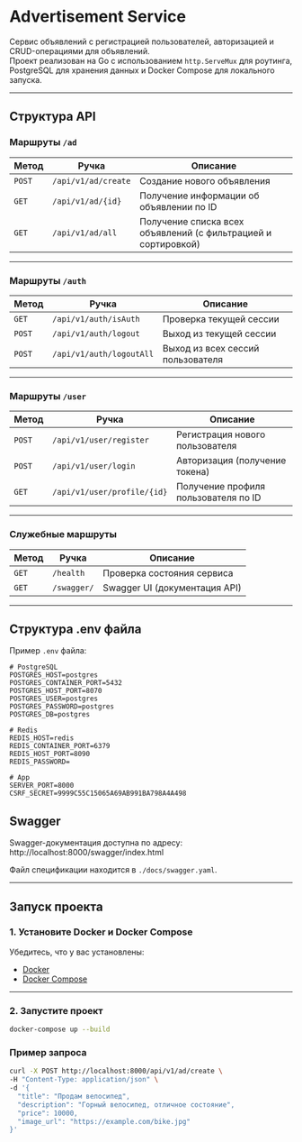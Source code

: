 # Advertisement Service

Сервис объявлений с регистрацией пользователей, авторизацией и CRUD-операциями для объявлений.  
Проект реализован на Go с использованием `http.ServeMux` для роутинга, PostgreSQL для хранения данных и Docker Compose для локального запуска.

---

## **Структура API**

### **Маршруты `/ad`**
| Метод | Ручка        | Описание |
|-------|--------------|----------|
| `POST` | `/api/v1/ad/create` | Создание нового объявления |
| `GET`  | `/api/v1/ad/{id}`   | Получение информации об объявлении по ID |
| `GET`  | `/api/v1/ad/all`    | Получение списка всех объявлений (с фильтрацией и сортировкой) |

---

### **Маршруты `/auth`**
| Метод | Ручка         | Описание |
|-------|---------------|----------|
| `GET`  | `/api/v1/auth/isAuth`   | Проверка текущей сессии |
| `POST` | `/api/v1/auth/logout`   | Выход из текущей сессии |
| `POST` | `/api/v1/auth/logoutAll`| Выход из всех сессий пользователя |

---

### **Маршруты `/user`**
| Метод | Ручка             | Описание |
|-------|-------------------|----------|
| `POST` | `/api/v1/user/register`   | Регистрация нового пользователя |
| `POST` | `/api/v1/user/login`      | Авторизация (получение токена) |
| `GET`  | `/api/v1/user/profile/{id}` | Получение профиля пользователя по ID |

---

### **Служебные маршруты**
| Метод | Ручка             | Описание |
|-------|-------------------|----------|
| `GET` | `/health`          | Проверка состояния сервиса |
| `GET` | `/swagger/`        | Swagger UI (документация API) |

---
## **Структура .env файла**

Пример `.env` файла:
```env
# PostgreSQL
POSTGRES_HOST=postgres
POSTGRES_CONTAINER_PORT=5432
POSTGRES_HOST_PORT=8070
POSTGRES_USER=postgres
POSTGRES_PASSWORD=postgres
POSTGRES_DB=postgres

# Redis
REDIS_HOST=redis
REDIS_CONTAINER_PORT=6379
REDIS_HOST_PORT=8090
REDIS_PASSWORD=

# App
SERVER_PORT=8000
CSRF_SECRET=9999C55C15065A69AB991BA798A4A498
```

## **Swagger**
Swagger-документация доступна по адресу:
http://localhost:8000/swagger/index.html


Файл спецификации находится в `./docs/swagger.yaml`.

---

## **Запуск проекта**

### **1. Установите Docker и Docker Compose**  
Убедитесь, что у вас установлены:
- [Docker](https://docs.docker.com/get-docker/)
- [Docker Compose](https://docs.docker.com/compose/install/)

---

### **2. Запустите проект**
```bash
docker-compose up --build
```

### **Пример запроса**
```bash
curl -X POST http://localhost:8000/api/v1/ad/create \
-H "Content-Type: application/json" \
-d '{
  "title": "Продам велосипед",
  "description": "Горный велосипед, отличное состояние",
  "price": 10000,
  "image_url": "https://example.com/bike.jpg"
}'
```